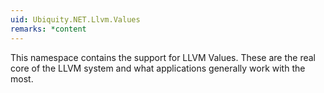 ```yaml
---
uid: Ubiquity.NET.Llvm.Values
remarks: *content
---
```

This namespace contains the support for LLVM Values. These are the real core of the LLVM
system and what applications generally work with the most.
